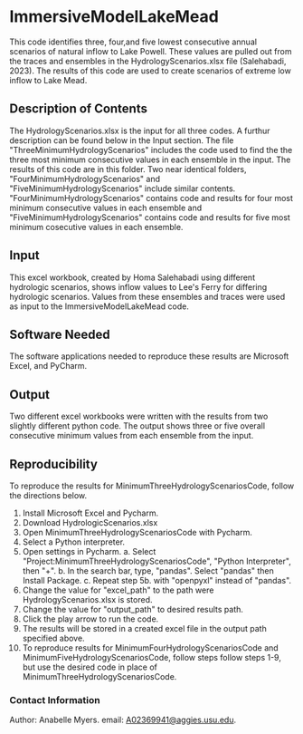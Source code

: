 # ImmersiveModelLakeMead
This code identifies three, four,and five lowest consecutive annual scenarios of natural inflow to Lake Powell. These values are pulled out from the traces and ensembles in the HydrologyScenarios.xlsx file (Salehabadi, 2023). The results of this code are used to create scenarios of extreme low inflow to Lake Mead.
## Description of Contents
The HydrologyScenarios.xlsx is the input for all three codes. A furthur description can be found below in the Input section. The file "ThreeMinimumHydrologyScenarios" includes the code used to find the the three most minimum consecutive values in each ensemble in the input. The results of this code are in this folder. Two near identical folders, "FourMinimumHydrologyScenarios" and "FiveMinimumHydrologyScenarios" include similar contents. "FourMinimumHydrologyScenarios" contains code and results for four most minimum consecutive values in each ensemble and "FiveMinimumHydrologyScenarios" contains code and results for five most minimum cosecutive values in each ensemble.
## Input
This excel workbook, created by Homa Salehabadi using different hydrologic scenarios, shows inflow values to Lee's Ferry for differing hydrologic scenarios. Values from these ensembles and traces were used as input to the ImmersiveModelLakeMead code.
## Software Needed
The software applications needed to reproduce these results are Microsoft Excel, and PyCharm.
## Output
Two different excel workbooks were written with the results from two slightly different python code. The output shows three or five overall consecutive minimum values from each ensemble from the input.
## Reproducibility
To reproduce the results for MinimumThreeHydrologyScenariosCode, follow the directions below.
1. Install Microsoft Excel and Pycharm.
2. Download HydrologicScenarios.xlsx
3. Open MinimumThreeHydrologyScenariosCode with Pycharm.
4. Select a Python interpreter.
5. Open settings in Pycharm.
   a. Select "Project:MinimumThreeHydrologyScenariosCode", "Python Interpreter", then "+".
   b. In the search bar, type, "pandas". Select "pandas" then Install Package.
   c. Repeat step 5b. with "openpyxl" instead of "pandas".
6. Change the value for "excel_path" to the path were HydrologyScenarios.xlsx is stored.
7. Change the value for "output_path" to desired results path.
8. Click the play arrow to run the code.
9. The results will be stored in a created excel file in the output path specified above.
10. To reproduce results for MinimumFourHydrologyScenariosCode and MinimumFiveHydrologyScenariosCode, follow steps follow steps 1-9, but use the desired code in place of MinimumThreeHydrologyScenariosCode.
### Contact Information
Author: Anabelle Myers. email: A02369941@aggies.usu.edu.
